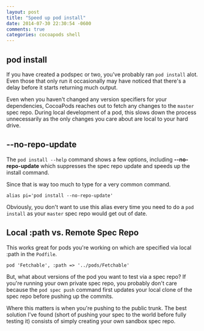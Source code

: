 ```yaml
---
layout: post
title: "Speed up pod install"
date: 2014-07-30 22:30:54 -0600
comments: true
categories: cocoapods shell
---
```


## pod install

If you have created a podspec or two, you've probably ran `pod install` alot. Even those that only run it occasionally may have noticed that there's a delay before it starts returning much output.

Even when you haven't changed any version specifiers for your dependencies, CocoaPods reaches out to fetch any changes to the `master` spec repo. During local development of a pod, this slows down the process unnecessarily as the only changes you care about are local to your hard drive.

<!-- more -->

## --no-repo-update

The `pod install --help` command shows a few options, including **--no-repo-update** which suppresses the spec repo update and speeds up the install command.

Since that is way too much to type for a very common command.

```
alias pi='pod install --no-repo-update'
```

Obviously, you don't want to use this alias every time you need to do a `pod install` as your `master` spec repo would get out of date.

## Local :path vs. Remote Spec Repo

This works great for pods you're working on which are specified via local :path in the `Podfile`.

```
pod 'Fetchable', :path => '../pods/Fetchable'
```

But, what about versions of the pod you want to test via a spec repo? If you're running your own private spec repo, you probably don't care because the `pod spec push` command first updates your local clone of the spec repo before pushing up the commits.

Where this matters is when you're pushing to the public trunk. The best solution I've found (short of pushing your spec to the world before fully testing it) consists of simply creating your own sandbox spec repo.


